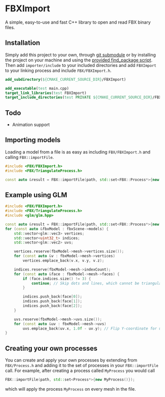 # FBXImport
A simple, easy-to-use and fast C++ library to open and read FBX binary files.

## Installation
Simply add this project to your own, through [git submodule](https://git-scm.com/book/en/v2/Git-Tools-Submodules)
or by installing the project on your machine and using the [provided find_package script](https://github.com/WinteryFox/FBXImport/blob/master/cmake/FindFBXImport.cmake).
Then add `importer/include` to your included directories and add `FBXImport` to your
linking process and include `FBX/FBXImport.h`.

```CMake
add_subdirectory(${CMAKE_CURRENT_SOURCE_DIR}/FBXImport)

add_executable(test main.cpp)
target_link_libraries(test FBXImport)
target_include_directories(test PRIVATE ${CMAKE_CURRENT_SOURCE_DIR}/FBXImport/importer/include)
```

## Todo
* Animation support

## Importing models
Loading a model from a file is as easy as including `FBX/FBXImport.h` and calling `FBX::importFile`.
```C++
#include <FBX/FBXImport.h>
#include <FBX/TriangulateProcess.h>

const auto &result = FBX::importFile(path, std::set<FBX::Process*>{new FBX::TriangulateProcess()});
```

## Example using GLM
```C++
#include <FBX/FBXImport.h>
#include <FBX/TriangulateProcess.h>
#include <glm/glm.hpp>

const auto &result = FBX::importFile(path, std::set<FBX::Process*>{new FBX::TriangulateProcess()}); // Triangulate all models in the scene.
for (const auto &fbxModel : fbxScene->models) {
    std::vector<glm::vec3> vertices;
    std::vector<uint32_t> indices;
    std::vector<glm::vec2> uvs;

    vertices.reserve(fbxModel->mesh->vertices.size());
    for (const auto &v : fbxModel->mesh->vertices)
        vertices.emplace_back(v.x, v.y, v.z);

    indices.reserve(fbxModel->mesh->indexCount);
    for (const auto &face : fbxModel->mesh->faces) {
        if (face.indices.size() != 3) {
            continue; // Skip dots and lines, which cannot be triangulated by the triangulation process.
        }

        indices.push_back(face[0]);
        indices.push_back(face[1]);
        indices.push_back(face[2]);
    }

    uvs.reserve(fbxModel->mesh->uvs.size());
    for (const auto &uv : fbxModel->mesh->uvs)
        uvs.emplace_back(uv.x, 1.0f - uv.y); // Flip Y-coordinate for usage in Vulkan.
}
```

## Creating your own processes
You can create and apply your own processes by extending from `FBX/Process.h` and adding it to the set of processes in your `FBX::importFile` call.
For example, after creating a process called `MyProcess` you would call  
```C++
FBX::importFile(path, std::set<Process*>{new MyProcess()});
```
which will apply the process `MyProcess` on every mesh in the file.
